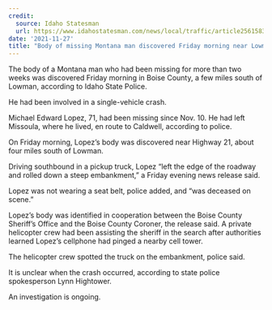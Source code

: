 ```yaml
---
credit:
  source: Idaho Statesman
  url: https://www.idahostatesman.com/news/local/traffic/article256158387.html
date: '2021-11-27'
title: "Body of missing Montana man discovered Friday morning near Lowman after vehicle crash"
---
```

The body of a Montana man who had been missing for more than two weeks was discovered Friday morning in Boise County, a few miles south of Lowman, according to Idaho State Police. 

He had been involved in a single-vehicle crash. 

Michael Edward Lopez, 71, had been missing since Nov. 10. He had left Missoula, where he lived, en route to Caldwell, according to police.

On Friday morning, Lopez’s body was discovered near Highway 21, about four miles south of Lowman. 

Driving southbound in a pickup truck, Lopez “left the edge of the roadway and rolled down a steep embankment,” a Friday evening news release said. 

Lopez was not wearing a seat belt, police added, and “was deceased on scene.”

Lopez’s body was identified in cooperation between the Boise County Sheriff’s Office and the Boise County Coroner, the release said. A private helicopter crew had been assisting the sheriff in the search after authorities learned Lopez’s cellphone had pinged a nearby cell tower. 

The helicopter crew spotted the truck on the embankment, police said.

It is unclear when the crash occurred, according to state police spokesperson Lynn Hightower. 

An investigation is ongoing.
